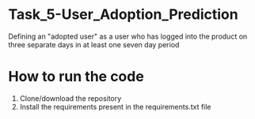 # Task_5-User_Adoption_Prediction
 Defining an "adopted user" as a user who has logged into the product on three separate days in at least one seven day period

# How to run the code
1. Clone/download the repository
2. Install the requirements present in the requirements.txt file

